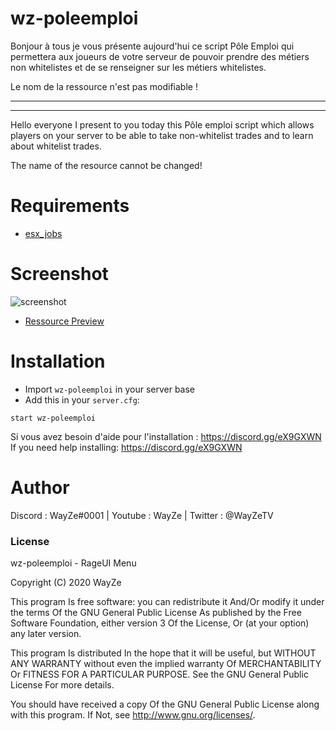 # wz-poleemploi

Bonjour à tous je vous présente aujourd'hui ce script Pôle Emploi qui permettera aux joueurs de votre serveur de pouvoir prendre des métiers non whitelistes et de se renseigner sur les métiers whitelistes.

Le nom de la ressource n'est pas modifiable !

-----------------------------------------------------
-----------------------------------------------------

Hello everyone I present to you today this Pôle emploi script which allows players on your server to be able to take non-whitelist trades and to learn about whitelist trades.

The name of the resource cannot be changed!

# Requirements

- [esx_jobs](https://github.com/esx-framework/esx_jobs) 

# Screenshot

![screenshot](https://media.discordapp.net/attachments/723280320450920480/729755026251317310/unknown.png?width=815&height=702)
 - [Ressource Preview](https://streamable.com/rd51s0) 
# Installation
- Import `wz-poleemploi` in your server base
- Add this in your `server.cfg`:

```
start wz-poleemploi
```
Si vous avez besoin d'aide pour l'installation : https://discord.gg/eX9GXWN
If you need help installing: https://discord.gg/eX9GXWN

# Author 
Discord : WayZe#0001 | Youtube : WayZe | Twitter : @WayZeTV

### License
wz-poleemploi - RageUI Menu

Copyright (C) 2020 WayZe

This program Is free software: you can redistribute it And/Or modify it under the terms Of the GNU General Public License As published by the Free Software Foundation, either version 3 Of the License, Or (at your option) any later version.

This program Is distributed In the hope that it will be useful, but WITHOUT ANY WARRANTY without even the implied warranty Of MERCHANTABILITY Or FITNESS FOR A PARTICULAR PURPOSE. See the GNU General Public License For more details.

You should have received a copy Of the GNU General Public License along with this program. If Not, see http://www.gnu.org/licenses/.
